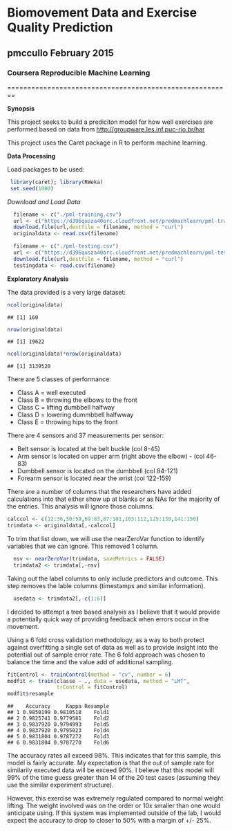 # Biomovement Data and Exercise Quality Prediction
## pmccullo February 2015
### Coursera Reproducible Machine Learning
========================================================

**Synopsis**

This project seeks to build a prediciton model for how well exercises are 
performed based on data from http://groupware.les.inf.puc-rio.br/har

This project uses the Caret package in R to perform machine learning.

**Data Processing**

Load packages to be used:


```r
 library(caret); library(RWeka)
 set.seed(1000)
```

*Download and Load Data*


```r
  filename <- c("./pml-training.csv")
  url <- c("https://d396qusza40orc.cloudfront.net/predmachlearn/pml-training.csv")
  download.file(url,destfile = filename, method = "curl")
  originaldata <- read.csv(filename)

  filename <- c("./pml-testing.csv")
  url <- c("https://d396qusza40orc.cloudfront.net/predmachlearn/pml-testing.csv")
  download.file(url,destfile = filename, method = "curl")
  testingdata <- read.csv(filename)
```

**Exploratory Analysis**

The data provided is a very large dataset:


```r
ncol(originaldata)
```

```
## [1] 160
```

```r
nrow(originaldata)
```

```
## [1] 19622
```

```r
ncol(originaldata)*nrow(originaldata)
```

```
## [1] 3139520
```

There are 5 classes of performance:
- Class A = well executed
- Class B = throwing the elbows to the front
- Class C = lifting dumbbell halfway
- Class D = lowering dummbbell halfwway
- Class E = throwing hips to the front

There are 4 sensors and 37 measurements per sensor:
- Belt sensor is located at the belt buckle (col 8-45)
- Arm sensor is located on upper arm (right above the elbow) - (col 46-83)
- Dumbbell sensor is located on the dumbbell (col 84-121)
- Forearm sensor is located near the wrist (col 122-159)

There are a number of columns that the researchers have added calculations into
that either show up at blanks or as NAs for the majority of the entries. This 
analysis will ignore those columns.


```r
calccol <- c(12:36,50:59,69:83,87:101,103:112,125:139,141:150)
trimdata <- originaldata[,-calccol]
```

To trim that list down, we will use the nearZeroVar function to identify variables
that we can ignore. This removed 1 column.


```r
  nsv <- nearZeroVar(trimdata, saveMetrics = FALSE)
  trimdata2 <- trimdata[,-nsv]
```

Taking out the label columns to only include predictors and outcome. This step
removes the lable columns (timestamps and similar information).


```r
  usedata <- trimdata2[,-c(1:6)]
```

I decided to attempt a tree based analysis as I believe that it would provide a
potentially quick way of providing feedback when errors occur in the movement.

Using a 6 fold cross validation methodology, as a way to both protect against
overfitting a single set of data as well as to provide insight into the potential
out of sample error rate. The 6 fold approach was chosen to balance the time and
the value add of additional sampling.


```r
fitControl <- trainControl(method = "cv", number = 6)
modfit <- train(classe ~ ., data = usedata, method = "LMT",
                trControl = fitControl)
modfit$resample
```

```
##    Accuracy     Kappa Resample
## 1 0.9850199 0.9810518    Fold1
## 2 0.9825741 0.9779581    Fold2
## 3 0.9837920 0.9794993    Fold5
## 4 0.9837920 0.9795023    Fold4
## 5 0.9831804 0.9787272    Fold3
## 6 0.9831804 0.9787270    Fold6
```

The accuracy rates all exceed 98%. This indicates that for this sample, this model
is fairly accurate. My expectation is that the out of sample rate for similarily 
executed data will be exceed 90%. I believe that this model will 99% of the time
guess greater than 14 of the 20 test cases (assuming they use the similar 
experiment structure).

However, this exercise was extremely regulated compared to normal weight lifting. 
The weight involved was on the order or 10x smaller than one would anticipate 
using. If this system was implemented outside of the lab, I would expect the accuracy
to drop to closer to 50% with a margin of +/- 25%. 
